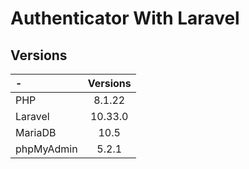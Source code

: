 # Authenticator With Laravel

## Versions

| - | Versions |
| :--- | :---: |
| PHP | 8.1.22 |
| Laravel | 10.33.0 |
| MariaDB | 10.5 |
| phpMyAdmin | 5.2.1 |
